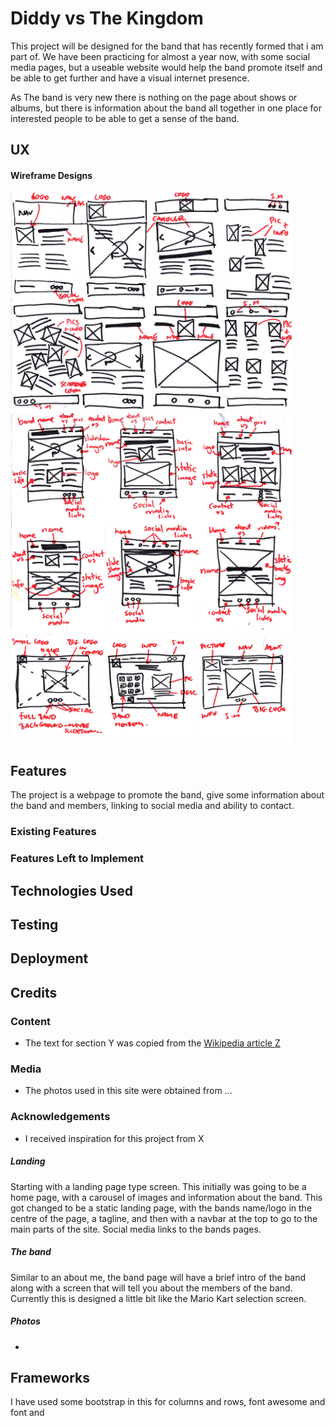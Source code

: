 # Diddy vs The Kingdom

This project will be designed for the band that has recently formed that i am part of. We have been practicing for almost a year now, with some social media pages, but a useable website would help the band promote itself and be able to get further and have a visual internet presence. 

As The band is very new there is nothing on the page about shows or albums, but there is information about the band all together in one place for interested people to be able to get a sense of the band.

## UX

#### Wireframe Designs

<img src="./img/wireframes/wireframe1.jpg" width="450" height="350">
<img src="./img/wireframes/wireframe2.jpg" width="450" height="350">
<img src="./img/wireframes/wireframe3.jpg" width="450" height="175">

## Features

The project is a webpage to promote the band, give some information about the band and members, linking to social media and ability to contact.

### Existing Features

### Features Left to Implement

## Technologies Used

## Testing

## Deployment

## Credits

### Content
- The text for section Y was copied from the [Wikipedia article Z](https://en.wikipedia.org/wiki/Z)

### Media
- The photos used in this site were obtained from ...

### Acknowledgements

- I received inspiration for this project from X

##### Landing

Starting with a landing page type screen. This initially was going to be a home page, with a carousel of images and information about the band. This got changed to be a static landing page, with the bands name/logo in the centre of the page, a tagline, and then with a navbar at the top to go to the main parts of the site. Social media links to the bands pages.

##### The band

Similar to an about me, the band page will have a brief intro of the band along with a screen that will tell you about the members of the band. Currently this is designed a little bit like the Mario Kart selection screen.

##### Photos

-



## Frameworks

I have used some bootstrap in this for columns and rows, font awesome and font and 
